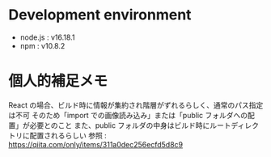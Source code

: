 # Development environment

- node.js : v16.18.1
- npm : v10.8.2

# 個人的補足メモ

React の場合、ビルド時に情報が集約され階層がずれるらしく、通常のパス指定は不可
そのため「import での画像読み込み」または「public フォルダへの配置」が必要とのこと
また、public フォルダの中身はビルド時にルートディレクトリに配置されるらしい
参照 : https://qiita.com/only/items/311a0dec256ecfd5d8c9
